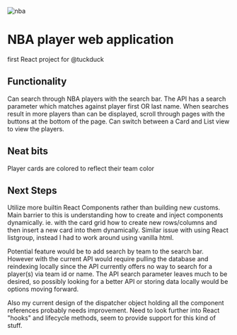 ![nba](https://user-images.githubusercontent.com/42545096/116763195-a15f1c00-a9e2-11eb-9cd9-b4c44ed0988c.png)
# NBA player web application
first React project for @tuckduck
## Functionality
Can search through NBA players with the search bar. The API has a search parameter which matches against player first OR last name.
When searches result in more players than can be displayed, scroll through pages with the buttons at the bottom of the page. 
Can switch between a Card and List view to view the players.
## Neat bits
Player cards are colored to reflect their team color
## Next Steps
Utilize more builtin React Components rather than building new customs. Main barrier to this is understanding how to create and inject 
components dynamically. ie. with the card grid how to create new rows/columns and then insert a new card into them dynamically. Similar
issue with using React listgroup, instead I had to work around using vanilla html.

Potential feature would be to add search by team to the search bar. However with the current API would require pulling the database and 
reindexing locally since the API currently offers no way to search for a player(s) via team id or name. The API search parameter leaves
much to be desired, so possibly looking for a better API or storing data locally would be options moving forward.

Also my current design of the dispatcher object holding all the component references probably needs improvement. Need to look further
into React "hooks" and lifecycle methods, seem to provide support for this kind of stuff.
